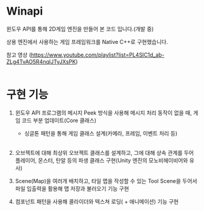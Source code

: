 # Winapi

윈도우 API를 통해 2D게임 엔진을 만들어 본 코드 입니다.(개발 중)<br>

상용 엔진에서 사용하는 게임 프레임워크를 Native C++로 구현했습니다.<br>

참고 영상 (https://www.youtube.com/playlist?list=PL4SIC1d_ab-ZLg4TvAO5R4nqlJTyJXsPK)<br><br>

# 구현 기능

1. 윈도우 API 프로그램의 메시지 Peek 방식을 사용해 메시지 처리 동작이 없을 때, 게임 코드 부분 업데이트(Core 클래스)<br>
    - 싱글톤 패턴을 통해 게임 클래스 설계(카메라, 프레임, 이벤트 처리 등)
    <br>
2. 오브젝트에 대해 최상위 오브젝트 클래스를 설계하고, 그에 대해 상속 관계를 두어 플레이어, 몬스터, 탄알 등의 파생 클래스 구현(Unity 엔진의 모노비헤이비어와 유사)<br>

3. Scene(Map)을 여러개 배치하고, 타일 맵을 작성할 수 있는 Tool Scene을 두어서 파일 입출력을 활용해 맵 저장과 불러오기 기능 구현<br>

4. 컴포넌트 패턴을 사용해 콜라이더와 텍스쳐 로딩( + 애니메이션) 기능 구현<br>


